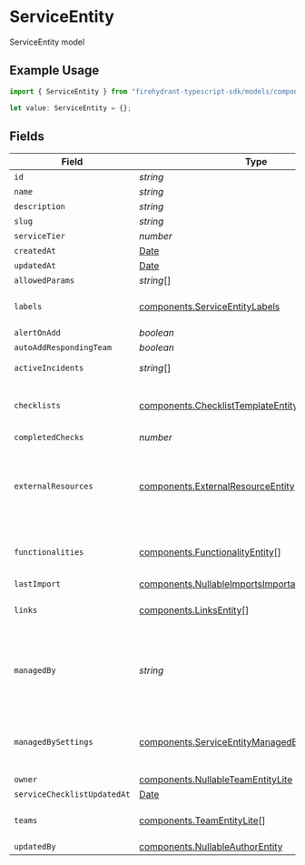# ServiceEntity

ServiceEntity model

## Example Usage

```typescript
import { ServiceEntity } from "firehydrant-typescript-sdk/models/components";

let value: ServiceEntity = {};
```

## Fields

| Field                                                                                                                    | Type                                                                                                                     | Required                                                                                                                 | Description                                                                                                              |
| ------------------------------------------------------------------------------------------------------------------------ | ------------------------------------------------------------------------------------------------------------------------ | ------------------------------------------------------------------------------------------------------------------------ | ------------------------------------------------------------------------------------------------------------------------ |
| `id`                                                                                                                     | *string*                                                                                                                 | :heavy_minus_sign:                                                                                                       | N/A                                                                                                                      |
| `name`                                                                                                                   | *string*                                                                                                                 | :heavy_minus_sign:                                                                                                       | N/A                                                                                                                      |
| `description`                                                                                                            | *string*                                                                                                                 | :heavy_minus_sign:                                                                                                       | N/A                                                                                                                      |
| `slug`                                                                                                                   | *string*                                                                                                                 | :heavy_minus_sign:                                                                                                       | N/A                                                                                                                      |
| `serviceTier`                                                                                                            | *number*                                                                                                                 | :heavy_minus_sign:                                                                                                       | N/A                                                                                                                      |
| `createdAt`                                                                                                              | [Date](https://developer.mozilla.org/en-US/docs/Web/JavaScript/Reference/Global_Objects/Date)                            | :heavy_minus_sign:                                                                                                       | N/A                                                                                                                      |
| `updatedAt`                                                                                                              | [Date](https://developer.mozilla.org/en-US/docs/Web/JavaScript/Reference/Global_Objects/Date)                            | :heavy_minus_sign:                                                                                                       | N/A                                                                                                                      |
| `allowedParams`                                                                                                          | *string*[]                                                                                                               | :heavy_minus_sign:                                                                                                       | N/A                                                                                                                      |
| `labels`                                                                                                                 | [components.ServiceEntityLabels](../../models/components/serviceentitylabels.md)                                         | :heavy_minus_sign:                                                                                                       | An object of label key and values                                                                                        |
| `alertOnAdd`                                                                                                             | *boolean*                                                                                                                | :heavy_minus_sign:                                                                                                       | N/A                                                                                                                      |
| `autoAddRespondingTeam`                                                                                                  | *boolean*                                                                                                                | :heavy_minus_sign:                                                                                                       | N/A                                                                                                                      |
| `activeIncidents`                                                                                                        | *string*[]                                                                                                               | :heavy_minus_sign:                                                                                                       | List of active incident guids                                                                                            |
| `checklists`                                                                                                             | [components.ChecklistTemplateEntity](../../models/components/checklisttemplateentity.md)[]                               | :heavy_minus_sign:                                                                                                       | List of checklists associated with a service                                                                             |
| `completedChecks`                                                                                                        | *number*                                                                                                                 | :heavy_minus_sign:                                                                                                       | N/A                                                                                                                      |
| `externalResources`                                                                                                      | [components.ExternalResourceEntity](../../models/components/externalresourceentity.md)[]                                 | :heavy_minus_sign:                                                                                                       | Information about known linkages to representations of services outside of FireHydrant.                                  |
| `functionalities`                                                                                                        | [components.FunctionalityEntity](../../models/components/functionalityentity.md)[]                                       | :heavy_minus_sign:                                                                                                       | List of functionalities attached to the service                                                                          |
| `lastImport`                                                                                                             | [components.NullableImportsImportableResourceEntity](../../models/components/nullableimportsimportableresourceentity.md) | :heavy_minus_sign:                                                                                                       | N/A                                                                                                                      |
| `links`                                                                                                                  | [components.LinksEntity](../../models/components/linksentity.md)[]                                                       | :heavy_minus_sign:                                                                                                       | List of links attached to this service.                                                                                  |
| `managedBy`                                                                                                              | *string*                                                                                                                 | :heavy_minus_sign:                                                                                                       | If set, this field indicates that the service is managed by an integration and thus cannot be set manually               |
| `managedBySettings`                                                                                                      | [components.ServiceEntityManagedBySettings](../../models/components/serviceentitymanagedbysettings.md)                   | :heavy_minus_sign:                                                                                                       | Indicates the settings of the catalog that manages this service                                                          |
| `owner`                                                                                                                  | [components.NullableTeamEntityLite](../../models/components/nullableteamentitylite.md)                                   | :heavy_minus_sign:                                                                                                       | N/A                                                                                                                      |
| `serviceChecklistUpdatedAt`                                                                                              | [Date](https://developer.mozilla.org/en-US/docs/Web/JavaScript/Reference/Global_Objects/Date)                            | :heavy_minus_sign:                                                                                                       | N/A                                                                                                                      |
| `teams`                                                                                                                  | [components.TeamEntityLite](../../models/components/teamentitylite.md)[]                                                 | :heavy_minus_sign:                                                                                                       | List of teams attached to the service                                                                                    |
| `updatedBy`                                                                                                              | [components.NullableAuthorEntity](../../models/components/nullableauthorentity.md)                                       | :heavy_minus_sign:                                                                                                       | N/A                                                                                                                      |